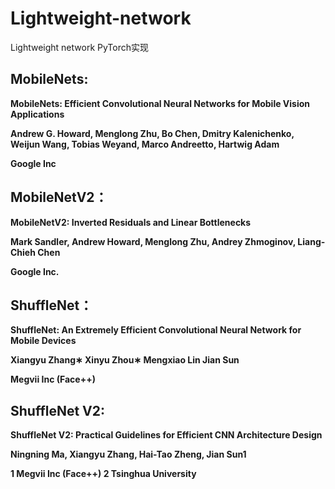 # Lightweight-network

Lightweight network PyTorch实现



## MobileNets:

**MobileNets: Efficient Convolutional Neural Networks for Mobile Vision Applications**

**Andrew G. Howard, Menglong Zhu, Bo Chen, Dmitry Kalenichenko, Weijun Wang, Tobias Weyand, Marco Andreetto, Hartwig Adam**

**Google Inc** 

## MobileNetV2：

**MobileNetV2: Inverted Residuals and Linear Bottlenecks**

**Mark Sandler, Andrew Howard, Menglong Zhu, Andrey Zhmoginov, Liang-Chieh Chen**

**Google Inc.**

## ShuffleNet：

**ShuffleNet: An Extremely Efficient Convolutional Neural Network for Mobile Devices**

**Xiangyu Zhang∗ Xinyu Zhou∗ Mengxiao Lin Jian Sun**

**Megvii Inc (Face++)**

## ShuffleNet V2:

**ShuffleNet V2: Practical Guidelines for Efficient CNN Architecture Design**

**Ningning Ma, Xiangyu Zhang, Hai-Tao Zheng, Jian Sun1**

**1 Megvii Inc (Face++) 2 Tsinghua University**


